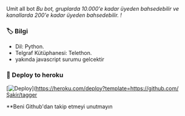 Umit all bot
_Bu bot, gruplarda 10.000'e kadar üyeden bahsedebilir ve kanallarda 200'e kadar üyeden bahsedebilir. !_

### 🏷 Bilgi
- Dil: Python.
- Telgraf Kütüphanesi: Telethon.
- yakında javascript surumu gelcektir

### 🚀 Deploy to heroku
[![Deploy](https://www.herokucdn.com/deploy/button.svg)](https://heroku.com/deploy?template=https://github.com/Şakir/tagger

**Beni Github'dan takip etmeyi unutmayın
